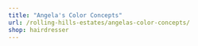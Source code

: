```yaml
---
title: "Angela's Color Concepts"
url: /rolling-hills-estates/angelas-color-concepts/
shop: hairdresser
---
```

